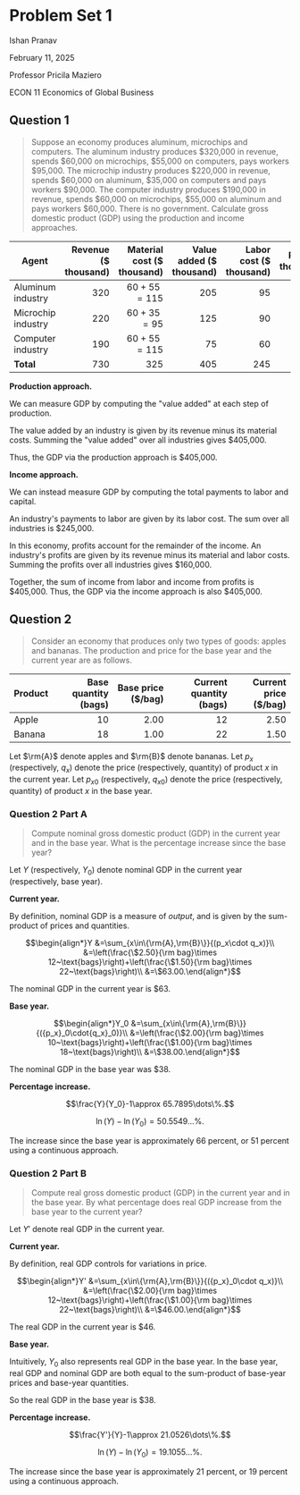 # Problem Set 1

Ishan Pranav

February 11, 2025

Professor Pricila Maziero

ECON 11 Economics of Global Business

## Question 1

> Suppose an economy produces aluminum, microchips and computers. The aluminum
> industry produces $320,000 in revenue, spends $60,000 on microchips, $55,000
> on computers, pays workers $95,000. The microchip industry produces $220,000
> in revenue, spends $60,000 on aluminum, $35,000 on computers and pays workers
> $90,000. The computer industry produces $190,000 in revenue, spends $60,000 on
> microchips, $55,000 on aluminum and pays workers $60,000. There is no
> government. Calculate gross domestic product (GDP) using the production and
> income approaches.

| Agent | Revenue ($ thousand) | Material cost ($ thousand) | Value added ($ thousand) | Labor cost ($ thousand) | Profit ($ thousand) |
|---|--:|--:|--:|--:|--:|
| Aluminum industry | $320$ | $60+55=115$ | $205$ | $95$ | $110$ |
| Microchip industry | $220$ | $60+35=95$ | $125$ | $90$ | $35$ |
| Computer industry | $190$ | $60+55=115$ | $75$ | $60$ | $15$ |
| __Total__ | $730$ | $325$ | $405$ | $245$ | $160$ |

__Production approach.__

We can measure GDP by computing the "value added" at each
step of production.

The value added by an industry is given by its revenue minus its material costs.
Summing the "value added" over all industries gives $405,000.

Thus, the GDP via the production approach is $405,000.

__Income approach.__

We can instead measure GDP by computing the total payments to
labor and capital.

An industry's payments to labor are given by its labor cost. The sum over all
industries is $245,000.

In this economy, profits account for the remainder of the income. An industry's
profits are given by its revenue minus its material and labor costs. Summing the
profits over all industries gives $160,000.

Together, the sum of income from labor and income from profits is $405,000.
Thus, the GDP via the income approach is also $405,000.

## Question 2

> Consider an economy that produces only two types of goods: apples and bananas.
> The production and price for the base year and the current year are as
> follows.

| Product | Base quantity (bags) | Base price ($/bag) | Current quantity (bags) | Current price ($/bag) |
|---|--:|--:|--:|--:|
| Apple | 10 | 2.00 | 12 | 2.50 |
| Banana | 18 | 1.00 | 22 | 1.50 |

Let $\rm{A}$ denote apples and $\rm{B}$ denote bananas. Let $p_x$ (respectively,
$q_x$) denote the price (respectively, quantity) of product $x$ in the current
year. Let ${p_x}_0$ (respectively, ${q_x}_0$) denote the price (respectively,
quantity) of product $x$ in the base year.

### Question 2 Part A

> Compute nominal gross domestic product (GDP) in the current year and in the
> base year. What is the percentage increase since the base year?

Let $Y$ (respectively, $Y_0$) denote nominal GDP in the current year
(respectively, base year).

__Current year.__

By definition, nominal GDP is a measure of _output_, and is given by the
sum-product of prices and quantities.

$$\begin{align*}Y
&=\sum_{x\in\{\rm{A},\rm{B}\}}{(p_x\cdot q_x)}\\
&=\left(\frac{\$2.50}{\rm bag}\times 12~\text{bags}\right)+\left(\frac{\$1.50}{\rm bag}\times 22~\text{bags}\right)\\
&=\$63.00.\end{align*}$$

The nominal GDP in the current year is $63.

__Base year.__

$$\begin{align*}Y_0
&=\sum_{x\in\{\rm{A},\rm{B}\}}{({p_x}_0\cdot{q_x}_0)}\\
&=\left(\frac{\$2.00}{\rm bag}\times 10~\text{bags}\right)+\left(\frac{\$1.00}{\rm bag}\times 18~\text{bags}\right)\\
&=\$38.00.\end{align*}$$

The nominal GDP in the base year was $38.

__Percentage increase.__

$$\frac{Y}{Y_0}-1\approx 65.7895\dots\%.$$

$$\ln(Y)-\ln(Y_0)=50.5549\dots\%.$$

The increase since the base year is approximately 66 percent, or 51 percent
using a continuous approach.

### Question 2 Part B

> Compute real gross domestic product (GDP) in the current year and in the base
> year. By what percentage does real GDP increase from the base year to the
> current year?

Let $Y'$ denote real GDP in the current year.

__Current year.__

By definition, real GDP controls for variations in price.

$$\begin{align*}Y'
&=\sum_{x\in\{\rm{A},\rm{B}\}}{({p_x}_0\cdot q_x)}\\
&=\left(\frac{\$2.00}{\rm bag}\times 12~\text{bags}\right)+\left(\frac{\$1.00}{\rm bag}\times 22~\text{bags}\right)\\
&=\$46.00.\end{align*}$$

The real GDP in the current year is $46.

__Base year.__

Intuitively, $Y_0$ also represents real GDP in the base year. In the base year,
real GDP and nominal GDP are both equal to the sum-product of base-year prices
and base-year quantities.

So the real GDP in the base year is $38.

__Percentage increase.__

$$\frac{Y'}{Y}-1\approx 21.0526\dots\%.$$

$$\ln(Y)-\ln(Y_0)=19.1055\dots\%.$$

The increase since the base year is approximately 21 percent, or 19 percent
using a continuous approach.
